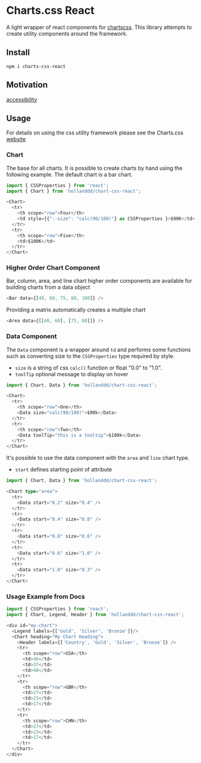 # Charts.css React

A light wrapper of react components for [chartscss](https://chartscss.org). This
library attempts to create utility components around the framework.

## Install

`npm i charts-css-react`

## Motivation

[accessibility](https://github.com/ChartsCSS/charts.css/issues/13)

## Usage

For details on using the css utility framework please see the Charts.css
[website](https://chartscss.org/docs/usage/)

### Chart

The base for all charts. It is possible to create charts by hand using the
following example. The default chart is a bar chart.

```typescript
import { CSSProperties } from 'react';
import { Chart } from 'hollanddd/chart-css-react';

<Chart>
  <tr>
    <th scope="row">Four</th>
    <td style={{"--size": "calc(90/100)"} as CSSProperties }>$90K</td>
  </tr>
  <tr>
    <th scope="row">Five</th>
    <td>$100K</td>
  </tr>
</Chart>
```

### Higher Order Chart Component

Bar, column, area, and line chart higher order components are available for
building charts from a data object

```typescript
<Bar data={[40, 60, 75, 80, 100]} />
```

Providing a matrix automatically creates a multiple chart

```typescript
<Area data={[[40, 60], [75, 80]]} />
```

### Data Component

The `Data` component is a wrapper around `td` and performs some functions such
as converting size to the `CSSProperties` type required by style.

- `size` is a string of css `calc()` function or float "0.0" to "1.0".
- `toolTip` optional message to display on hover

```typescript
import { Chart, Data } from 'hollanddd/chart-css-react';

<Chart>
  <tr>
    <th scope="row">One</th>
    <Data size="calc(90/100)">$90k</Data>
  </tr>
  <tr>
    <th scope="row">Two</th>
    <Data toolTip="this is a tooltip">$100k</Data>
  </tr>
</Chart>
```

It's possible to use the data component with the `area` and `line` chart type.

- `start` defines starting point of attribute

```typescript
import { Chart, Data } from 'hollanddd/chart-css-react';

<Chart type="area">
  <tr>
    <Data start="0.2" size="0.4" />
  </tr>
  <tr>
    <Data start="0.4" size="0.8" />
  </tr>
  <tr>
    <Data start="0.8" size="0.6" />
  </tr>
  <tr>
    <Data start="0.6" size="1.0" />
  </tr>
  <tr>
    <Data start="1.0" size="0.3" />
  </tr>
</Chart>
```

### Usage Example from Docs

```typescript
import { CSSProperties } from 'react';
import { Chart, Legend, Header } from 'hollanddd/chart-css-react';

<div id="my-chart">
  <Legend labels={['Gold', 'Silver', 'Bronze']}/>
  <Chart heading="My Chart Heading">
    <Header labels={['Country', 'Gold', 'Silver', 'Bronze']} />
    <tr>
      <th scope="row">USA</th>
      <td>46</td>
      <td>37</td>
      <td>48</td>
    </tr>
    <tr>
      <th scope="row">GBR</th>
      <td>27</td>
      <td>23</td>
      <td>17</td>
    </tr>
    <tr>
      <th scope="row">CHN</th>
      <td>27</td>
      <td>23</td>
      <td>17</td>
    </tr>
  </Chart>
</div>
```

